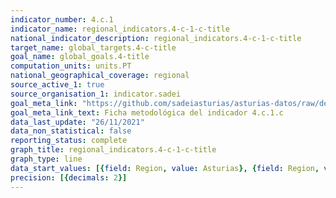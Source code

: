 ```yaml
---
indicator_number: 4.c.1
indicator_name: regional_indicators.4-c-1-c-title
national_indicator_description: regional_indicators.4-c-1-c-title
target_name: global_targets.4-c-title
goal_name: global_goals.4-title
computation_units: units.PT
national_geographical_coverage: regional
source_active_1: true
source_organisation_1: indicator.sadei
goal_meta_link: "https://github.com/sadeiasturias/asturias-datos/raw/develop/descargas/metodologia/4.c.1.c.pdf"
goal_meta_link_text: Ficha metodológica del indicador 4.c.1.c
data_last_update: "26/11/2021"
data_non_statistical: false
reporting_status: complete
graph_title: regional_indicators.4-c-1-c-title
graph_type: line
data_start_values: [{field: Region, value: Asturias}, {field: Region, value: España}]
precision: [{decimals: 2}]
---
```


